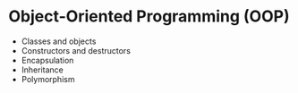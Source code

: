 # Object-Oriented Programming (OOP)

- Classes and objects
- Constructors and destructors
- Encapsulation
- Inheritance
- Polymorphism
